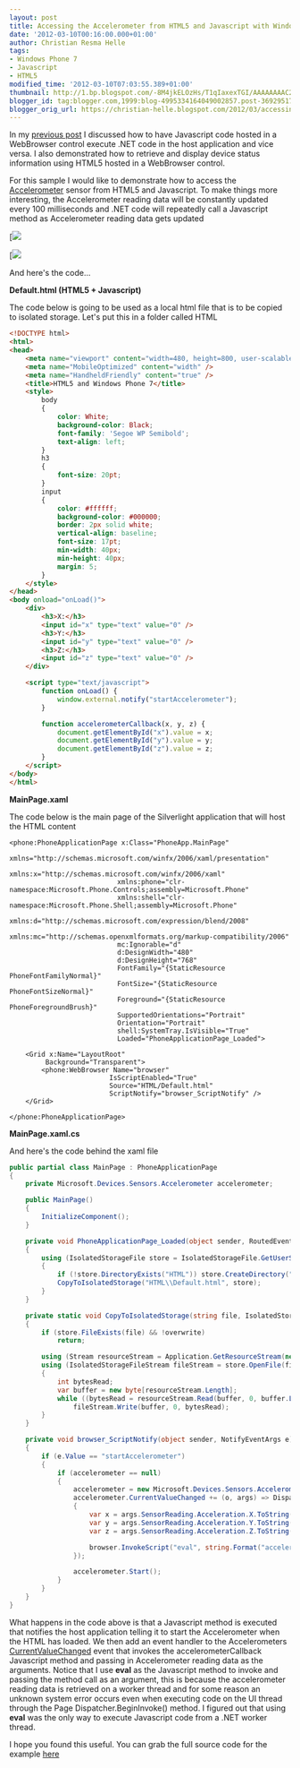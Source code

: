 ```yaml
---
layout: post
title: Accessing the Accelerometer from HTML5 and Javascript with Windows Phone 7
date: '2012-03-10T00:16:00.000+01:00'
author: Christian Resma Helle
tags:
- Windows Phone 7
- Javascript
- HTML5
modified_time: '2012-03-10T07:03:55.389+01:00'
thumbnail: http://1.bp.blogspot.com/-8M4jkELOzHs/T1qIaxexTGI/AAAAAAAAC2g/W1Z79calWJw/s72-c/AccelerometerEmulator.png
blogger_id: tag:blogger.com,1999:blog-4995334164049002857.post-3692951769254666368
blogger_orig_url: https://christian-helle.blogspot.com/2012/03/accessing-accelerometer-from-html5-and.html
---
```


In my [previous post](/2012/03/integrating-html5-and-javascript-with.html) I discussed how to have Javascript code hosted in a WebBrowser control execute .NET code in the host application and vice versa. I also demonstrated how to retrieve and display device status information using HTML5 hosted in a WebBrowser control.  

For this sample I would like to demonstrate how to access the [Accelerometer](http://msdn.microsoft.com/en-us/library/microsoft.devices.sensors.accelerometer.aspx?WT.mc_id=DT-MVP-5004822) sensor from HTML5 and Javascript. To make things more interesting, the Accelerometer reading data will be constantly updated every 100 milliseconds and .NET code will repeatedly call a Javascript method as Accelerometer reading data gets updated  

[![](/assets/images/accelerometer-emulator.png)

[![](/assets/images/accelerometer-tool.png)

And here's the code...  

**Default.html (HTML5 + Javascript)**  

The code below is going to be used as a local html file that is to be copied to isolated storage. Let's put this in a folder called HTML  

```html
<!DOCTYPE html>
<html>
<head>
    <meta name="viewport" content="width=480, height=800, user-scalable=no" />
    <meta name="MobileOptimized" content="width" />
    <meta name="HandheldFriendly" content="true" />
    <title>HTML5 and Windows Phone 7</title>
    <style>
        body
        {
            color: White;
            background-color: Black;
            font-family: 'Segoe WP Semibold';
            text-align: left;
        }
        h3
        {
            font-size: 20pt;
        }
        input
        {
            color: #ffffff;
            background-color: #000000;
            border: 2px solid white;
            vertical-align: baseline;
            font-size: 17pt;
            min-width: 40px;
            min-height: 40px;
            margin: 5;
        }
    </style>
</head>
<body onload="onLoad()">
    <div>
        <h3>X:</h3>
        <input id="x" type="text" value="0" />
        <h3>Y:</h3>
        <input id="y" type="text" value="0" />
        <h3>Z:</h3>
        <input id="z" type="text" value="0" />
    </div>

    <script type="text/javascript">
        function onLoad() {
            window.external.notify("startAccelerometer");
        } 

        function accelerometerCallback(x, y, z) {
            document.getElementById("x").value = x;
            document.getElementById("y").value = y;
            document.getElementById("z").value = z;
        }
    </script>
</body>
</html>
```

**MainPage.xaml**  

The code below is the main page of the Silverlight application that will host the HTML content  


```xaml
<phone:PhoneApplicationPage x:Class="PhoneApp.MainPage"
                           xmlns="http://schemas.microsoft.com/winfx/2006/xaml/presentation"
                           xmlns:x="http://schemas.microsoft.com/winfx/2006/xaml"
                           xmlns:phone="clr-namespace:Microsoft.Phone.Controls;assembly=Microsoft.Phone"
                           xmlns:shell="clr-namespace:Microsoft.Phone.Shell;assembly=Microsoft.Phone"
                           xmlns:d="http://schemas.microsoft.com/expression/blend/2008"
                           xmlns:mc="http://schemas.openxmlformats.org/markup-compatibility/2006"
                           mc:Ignorable="d"
                           d:DesignWidth="480"
                           d:DesignHeight="768"
                           FontFamily="{StaticResource PhoneFontFamilyNormal}"
                           FontSize="{StaticResource PhoneFontSizeNormal}"
                           Foreground="{StaticResource PhoneForegroundBrush}"
                           SupportedOrientations="Portrait"
                           Orientation="Portrait"
                           shell:SystemTray.IsVisible="True"
                           Loaded="PhoneApplicationPage_Loaded">

    <Grid x:Name="LayoutRoot"
         Background="Transparent">
        <phone:WebBrowser Name="browser"
                         IsScriptEnabled="True"
                         Source="HTML/Default.html"
                         ScriptNotify="browser_ScriptNotify" />
    </Grid>

</phone:PhoneApplicationPage>
```


**MainPage.xaml.cs**  

And here's the code behind the xaml file  

```csharp
public partial class MainPage : PhoneApplicationPage
{
    private Microsoft.Devices.Sensors.Accelerometer accelerometer; 

    public MainPage()
    {
        InitializeComponent();
    } 

    private void PhoneApplicationPage_Loaded(object sender, RoutedEventArgs e)
    {
        using (IsolatedStorageFile store = IsolatedStorageFile.GetUserStoreForApplication())
        {
            if (!store.DirectoryExists("HTML")) store.CreateDirectory("HTML");
            CopyToIsolatedStorage("HTML\\Default.html", store);
        }
    } 

    private static void CopyToIsolatedStorage(string file, IsolatedStorageFile store, bool overwrite = true)
    {
        if (store.FileExists(file) && !overwrite)
            return; 

        using (Stream resourceStream = Application.GetResourceStream(new Uri(file, UriKind.Relative)).Stream)
        using (IsolatedStorageFileStream fileStream = store.OpenFile(file, FileMode.Create, FileAccess.ReadWrite, FileShare.ReadWrite))
        {
            int bytesRead;
            var buffer = new byte[resourceStream.Length];
            while ((bytesRead = resourceStream.Read(buffer, 0, buffer.Length)) > 0)
                fileStream.Write(buffer, 0, bytesRead);
        }
    } 

    private void browser_ScriptNotify(object sender, NotifyEventArgs e)
    {
        if (e.Value == "startAccelerometer")
        {
            if (accelerometer == null)
            {
                accelerometer = new Microsoft.Devices.Sensors.Accelerometer { TimeBetweenUpdates = TimeSpan.FromMilliseconds(100) };
                accelerometer.CurrentValueChanged += (o, args) => Dispatcher.BeginInvoke(() =>
                {
                    var x = args.SensorReading.Acceleration.X.ToString("0.000");
                    var y = args.SensorReading.Acceleration.Y.ToString("0.000");
                    var z = args.SensorReading.Acceleration.Z.ToString("0.000"); 

                    browser.InvokeScript("eval", string.Format("accelerometerCallback({0},{1},{2})", x, y, z));
                });

                accelerometer.Start();
            }
        }
    }
}
```

What happens in the code above is that a Javascript method is executed that notifies the host application telling it to start the Accelerometer when the HTML has loaded. We then add an event handler to the Accelerometers [CurrentValueChanged](http://msdn.microsoft.com/en-us/library/hh239103.aspx?WT.mc_id=DT-MVP-5004822) event that invokes the accelerometerCallback Javascript method and passing in Accelerometer reading data as the arguments. Notice that I use **eval** as the Javascript method to invoke and passing the method call as an argument, this is because the accelerometer reading data is retrieved on a worker thread and for some reason an unknown system error occurs even when executing code on the UI thread through the Page Dispatcher.BeginInvoke() method. I figured out that using **eval** was the only way to execute Javascript code from a .NET worker thread.  

I hope you found this useful. You can grab the full source code for the example [here](/assets/samples/Accelerometer.zip)